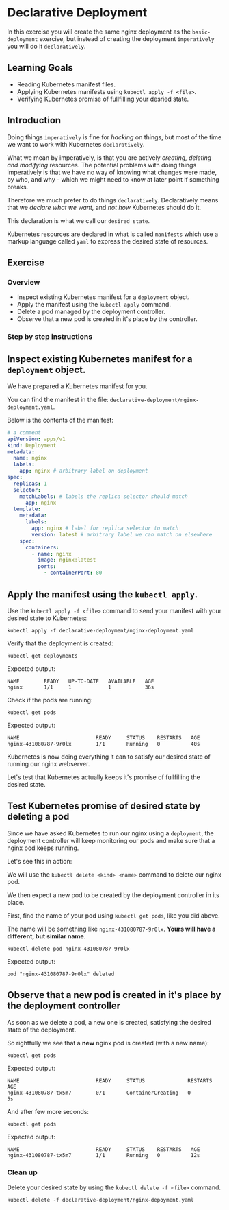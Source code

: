 # Declarative Deployment

In this exercise you will create the same nginx deployment as the `basic-deployment` exercise, but instead of creating the deployment `imperatively` you will do it `declaratively`.

## Learning Goals

- Reading Kubernetes manifest files.
- Applying Kubernetes manifests using `kubectl apply -f <file>`.
- Verifying Kubernetes promise of fullfilling your desried state.

## Introduction

Doing things `imperatively` is fine for _hacking_ on things, but most of the time we want to work with Kubernetes `declaratively`.

What we mean by imperatively, is that you are actively _creating, deleting and modifying_ resources. 
The potential problems with doing things imperatively is that we have no way of knowing what changes were made, by who, and why - which we might need to know at later point if something breaks.

Therefore we much prefer to do things `declaratively`. 
Declaratively means that we _declare what we want,_ and _not how_ Kubernetes should do it. 

This declaration is what we call our `desired state`. 

Kubernetes resources are declared in what is called `manifests` which use a markup language called `yaml` to express the desired state of resources.

## Exercise

### Overview

- Inspect existing Kubernetes manifest for a `deployment` object.
- Apply the manifest using the `kubectl apply` command.
- Delete a pod managed by the deployment controller.
- Observe that a new pod is created in it's place by the controller.

### Step by step instructions

<!-- <details> -->
<!-- <summary>More Details</summary> -->

## Inspect existing Kubernetes manifest for a `deployment` object.

We have prepared a Kubernetes manifest for you.

You can find the manifest in the file: `declarative-deployment/nginx-deployment.yaml`.

Below is the contents of the manifest:

```yaml
# a comment
apiVersion: apps/v1
kind: Deployment
metadata:
  name: nginx
  labels:
    app: nginx # arbitrary label on deployment
spec:
  replicas: 1
  selector:
    matchLabels: # labels the replica selector should match
      app: nginx
  template:
    metadata:
      labels:
        app: nginx # label for replica selector to match
        version: latest # arbitrary label we can match on elsewhere
    spec:
      containers:
        - name: nginx
          image: nginx:latest
          ports:
            - containerPort: 80
```
## Apply the manifest using the `kubectl apply`.

Use the `kubectl apply -f <file>` command to send your manifest with your desired state to Kubernetes:

```
kubectl apply -f declarative-deployment/nginx-deployment.yaml
```

Verify that the deployment is created:

```
kubectl get deployments
```

Expected output:

```
NAME        READY   UP-TO-DATE   AVAILABLE   AGE
nginx       1/1     1            1           36s
```

Check if the pods are running:

```
kubectl get pods
```

Expected output:

```
NAME                         READY     STATUS    RESTARTS   AGE
nginx-431080787-9r0lx        1/1       Running   0          40s
```

Kubernetes is now doing everything it can to satisfy our desired state of running our nginx webserver.

Let's test that Kubernetes actually keeps it's promise of fullfilling the desired state. 

## Test Kubernetes promise of desired state by deleting a pod

Since we have asked Kubernetes to run our nginx using a `deployment`, the deployment controller will keep monitoring our pods and make sure that a nginx pod keeps running.

Let's see this in action:

We will use the `kubectl delete <kind> <name>` command to delete our nginx pod.

We then expect a new pod to be created by the deployment controller in its place. 

First, find the name of your pod using `kubectl get pods`, like you did above.

The name will be something like `nginx-431080787-9r0lx`. __Yours will have a different, but similar name__.

```
kubectl delete pod nginx-431080787-9r0lx
```

Expected output:

```
pod "nginx-431080787-9r0lx" deleted
```

## Observe that a new pod is created in it's place by the deployment controller

As soon as we delete a pod, a new one is created, satisfying the desired state of the deployment.

So rightfully we see that a **new** nginx pod is created (with a new name):


```
kubectl get pods
```

Expected output:

```
NAME                         READY     STATUS              RESTARTS   AGE
nginx-431080787-tx5m7        0/1       ContainerCreating   0          5s
```

And after few more seconds:

```
kubectl get pods
```

Expected output:

```
NAME                         READY     STATUS    RESTARTS   AGE
nginx-431080787-tx5m7        1/1       Running   0          12s
```

<!-- </details> -->

### Clean up

Delete your desired state by using the `kubectl delete -f <file>` command.

```
kubectl delete -f declarative-deployment/nginx-depoyment.yaml
```